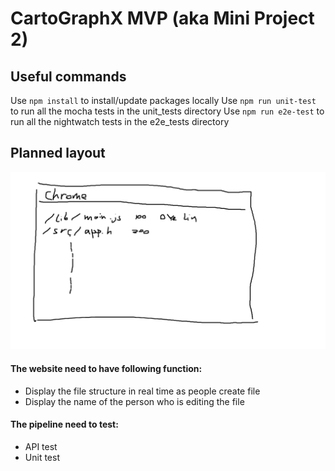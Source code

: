 # CartoGraphX MVP (aka Mini Project 2)

## Useful commands
Use `npm install` to install/update packages locally
Use `npm run unit-test` to run all the mocha tests in the unit_tests directory
Use `npm run e2e-test` to run all the nightwatch tests in the e2e_tests directory

## Planned layout

![webpagege view](/readme.img/CartoGraphX_web_view.png)

#### The website need to have following function:
  - Display the file structure in real time as people create file
  - Display the name of the person who is editing the file

#### The pipeline need to test:
 - API test
 - Unit test

